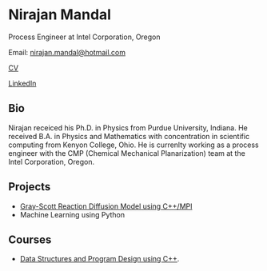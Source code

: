 
# Nirajan Mandal

Process Engineer at Intel Corporation, Oregon

Email: nirajan.mandal@hotmail.com

[CV](https://github.com/nirajan-mandal/Portfolio/blob/main/Nirajan_Mandal_CV_2021_Apr.pdf)

[LinkedIn](https://www.linkedin.com/in/nirajan-mandal)

## Bio

Nirajan receiced his Ph.D. in Physics from Purdue University, Indiana. He received B.A. in Physics and Mathematics with concentration in scientific computing from Kenyon College, Ohio. He is currenlty working as a process engineer with the CMP (Chemical Mechanical Planarization) team at the Intel Corporation, Oregon.

## Projects

* [Gray-Scott Reaction Diffusion Model using C++/MPI](https://github.com/nirajan-mandal/Gray-Scott-Reaction-Diffusion-Model)
* Machine Learning using Python

## Courses

* [Data Structures and Program Design using C++](https://github.com/nirajan-mandal/Data-Structures-and-Program-Design).


